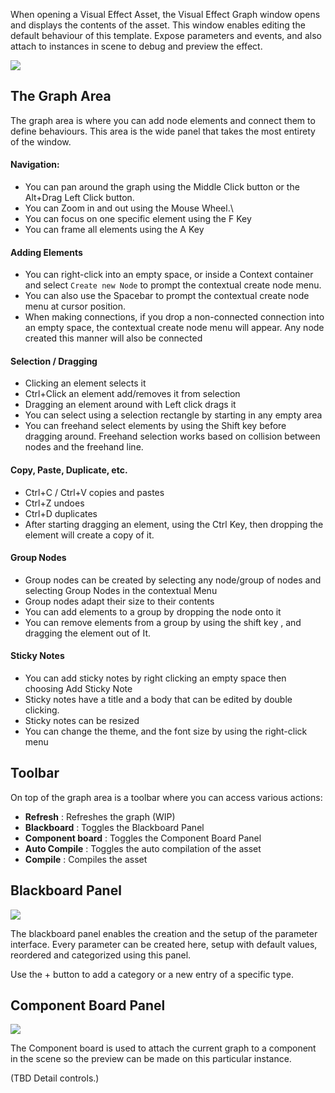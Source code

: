 When opening a Visual Effect Asset, the Visual Effect Graph window opens and displays the contents of the asset. This window enables editing the default behaviour of this template. Expose parameters and events, and also attach to instances in scene to debug and preview the effect.

![](https://raw.githubusercontent.com/wiki/Unity-Technologies/ScriptableRenderPipeline/Pages/VFXEditor/img/graphWindow.PNG)



## The Graph Area

The graph area is where you can add node elements and connect them to define behaviours. This area is the wide panel that takes the most entirety of the window.

#### Navigation:

* You can pan around the graph using the Middle Click button or the Alt+Drag Left Click button. 
* You can Zoom in and out using the Mouse Wheel.\
* You can focus on one specific element using the F Key
* You can frame all elements using the A Key

#### Adding Elements

* You can right-click into an empty space, or inside a Context container and select `Create new Node` to prompt the contextual create node menu.
* You can also use the Spacebar to prompt the contextual create node menu at cursor position.
* When making connections, if you drop a non-connected connection into an empty space, the contextual create node menu will appear. Any node created this manner will also be connected

#### Selection / Dragging

* Clicking an element selects it
* Ctrl+Click an element add/removes it from selection
* Dragging an element around with Left click drags it
* You can select using a selection rectangle by starting in any empty area
* You can freehand select elements by using the Shift key before dragging around. Freehand selection works based on collision between nodes and the freehand line. 

#### Copy, Paste, Duplicate, etc.

* Ctrl+C / Ctrl+V copies and pastes
* Ctrl+Z undoes
* Ctrl+D duplicates
* After starting dragging an element, using the Ctrl Key, then dropping the element will create a copy of it.

#### Group Nodes

* Group nodes can be created by selecting any node/group of nodes and selecting Group Nodes in the contextual Menu
* Group nodes adapt their size to their contents
* You can add elements to a group by dropping the node onto it
* You can remove elements from a group by using the shift key , and dragging the element out of It.

#### Sticky Notes

* You can add sticky notes by right clicking an empty space then choosing Add Sticky Note
* Sticky notes have a title and a body that can be edited by double clicking.
* Sticky notes can be resized
* You can change the theme, and the font size by using the right-click menu

## Toolbar

On top of the graph area is a toolbar where you can access various actions:

* **Refresh** : Refreshes the graph (WIP)
* **Blackboard** : Toggles the Blackboard Panel
* **Component board** : Toggles the Component Board Panel
* **Auto Compile** : Toggles the auto compilation of the asset
* **Compile** : Compiles the asset

## Blackboard Panel

![](https://raw.githubusercontent.com/wiki/Unity-Technologies/ScriptableRenderPipeline/Pages/VFXEditor/img/blackboard.PNG)

The blackboard panel enables the creation and the setup of the parameter interface. Every parameter can be created here, setup with default values, reordered and categorized using this panel.

Use the + button to add a category or a new entry of a specific type.

## Component Board Panel

![](https://raw.githubusercontent.com/wiki/Unity-Technologies/ScriptableRenderPipeline/Pages/VFXEditor/img/componentboard.PNG)

The Component board is used to attach the current graph to a component in the scene so the preview can be made on this particular instance.

(TBD Detail controls.)